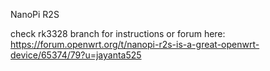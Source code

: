 NanoPi R2S

check rk3328 branch for instructions
or forum here: https://forum.openwrt.org/t/nanopi-r2s-is-a-great-openwrt-device/65374/79?u=jayanta525